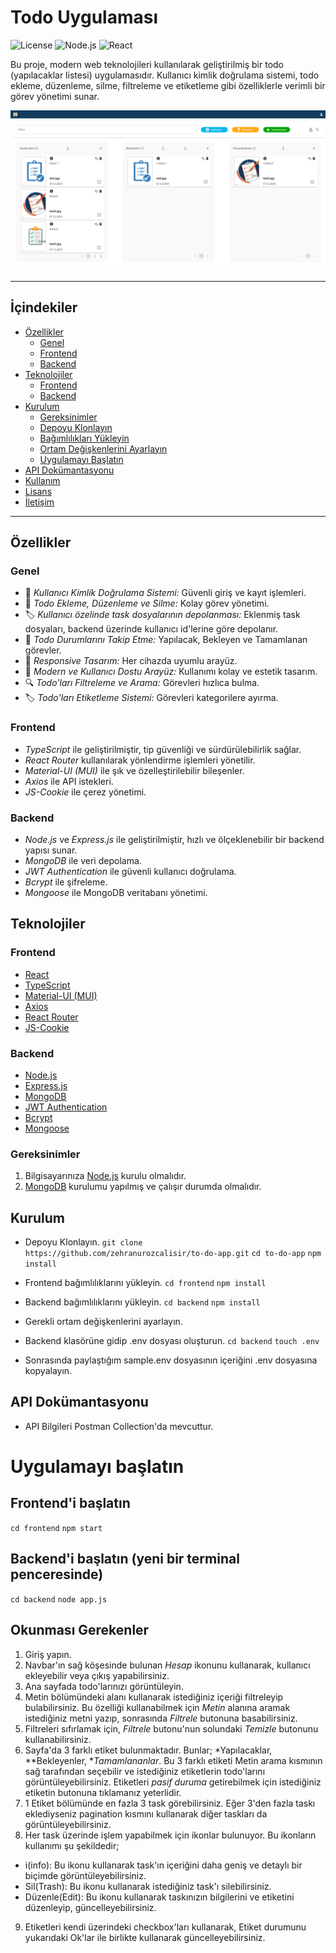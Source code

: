 # Todo Uygulaması

![License](https://img.shields.io/badge/license-MIT-blue.svg)
![Node.js](https://img.shields.io/badge/node.js-14.17.0-green.svg)
![React](https://img.shields.io/badge/react-17.0.2-blue.svg)

Bu proje, modern web teknolojileri kullanılarak geliştirilmiş bir todo (yapılacaklar listesi) uygulamasıdır. Kullanıcı kimlik doğrulama sistemi, todo ekleme, düzenleme, silme, filtreleme ve etiketleme gibi özelliklerle verimli bir görev yönetimi sunar.

![img.png](img.png)

---

## İçindekiler

- [Özellikler](#özellikler)
    - [Genel](#genel)
    - [Frontend](#frontend)
    - [Backend](#backend)
- [Teknolojiler](#teknolojiler)
    - [Frontend](#frontend-1)
    - [Backend](#backend-1)
- [Kurulum](#kurulum)
    - [Gereksinimler](#gereksinimler)
    - [Depoyu Klonlayın](#depoyu-klonlayın)
    - [Bağımlılıkları Yükleyin](#bağımlılıkları-yükleyin)
    - [Ortam Değişkenlerini Ayarlayın](#ortam-değişkenlerini-ayarlayın)
    - [Uygulamayı Başlatın](#uygulamayı-başlatın)
- [API Dokümantasyonu](#api-dokümantasyonu)
- [Kullanım](#kullanım)
- [Lisans](#lisans)
- [İletişim](#iletişim)

---

## Özellikler

### Genel
- 🔐 *Kullanıcı Kimlik Doğrulama Sistemi:* Güvenli giriş ve kayıt işlemleri.
- 📝 *Todo Ekleme, Düzenleme ve Silme:* Kolay görev yönetimi.
- 🏷️ *Kullanıcı özelinde task dosyalarının depolanması:* Eklenmiş task dosyaları, backend üzerinde kullanıcı id'lerine göre depolanır.
- 🎯 *Todo Durumlarını Takip Etme:* Yapılacak, Bekleyen ve Tamamlanan görevler.
- 📱 *Responsive Tasarım:* Her cihazda uyumlu arayüz.
- 🌈 *Modern ve Kullanıcı Dostu Arayüz:* Kullanımı kolay ve estetik tasarım.
- 🔍 *Todo'ları Filtreleme ve Arama:* Görevleri hızlıca bulma.
- 🏷️ *Todo'ları Etiketleme Sistemi:* Görevleri kategorilere ayırma.

### Frontend
- *TypeScript* ile geliştirilmiştir, tip güvenliği ve sürdürülebilirlik sağlar.
- *React Router* kullanılarak yönlendirme işlemleri yönetilir.
- *Material-UI (MUI)* ile şık ve özelleştirilebilir bileşenler.
- *Axios* ile API istekleri.
- *JS-Cookie* ile çerez yönetimi.

### Backend
- *Node.js* ve *Express.js* ile geliştirilmiştir, hızlı ve ölçeklenebilir bir backend yapısı sunar.
- *MongoDB* ile veri depolama.
- *JWT Authentication* ile güvenli kullanıcı doğrulama.
- *Bcrypt* ile şifreleme.
- *Mongoose* ile MongoDB veritabanı yönetimi.

## Teknolojiler

### Frontend
- [React](https://reactjs.org/)
- [TypeScript](https://www.typescriptlang.org/)
- [Material-UI (MUI)](https://mui.com/)
- [Axios](https://axios-http.com/)
- [React Router](https://reactrouter.com/)
- [JS-Cookie](https://github.com/js-cookie/js-cookie)

### Backend
- [Node.js](https://nodejs.org/)
- [Express.js](https://expressjs.com/)
- [MongoDB](https://www.mongodb.com/)
- [JWT Authentication](https://jwt.io/)
- [Bcrypt](https://github.com/kelektiv/node.bcrypt.js)
- [Mongoose](https://mongoosejs.com/)

### Gereksinimler
1. Bilgisayarınıza [Node.js](https://nodejs.org) kurulu olmalıdır.
2. [MongoDB](https://www.mongodb.com) kurulumu yapılmış ve çalışır durumda olmalıdır.

## Kurulum
- Depoyu Klonlayın.
  `git clone https://github.com/zehranurozcalisir/to-do-app.git`
  `cd to-do-app`
  `npm install`

- Frontend bağımlılıklarını yükleyin.
  `cd frontend`
  `npm install`

- Backend bağımlılıklarını yükleyin.
  `cd backend`
  `npm install`

- Gerekli ortam değişkenlerini ayarlayın.
- Backend klasörüne gidip .env dosyası oluşturun.
  `cd backend`
  `touch .env`
- Sonrasında paylaştığım sample.env dosyasının içeriğini .env dosyasına kopyalayın.

## API Dokümantasyonu
- API Bilgileri Postman Collection'da mevcuttur.

# Uygulamayı başlatın
## Frontend'i başlatın
`cd frontend`
`npm start`

## Backend'i başlatın (yeni bir terminal penceresinde)
`cd backend`
`node app.js`

## Okunması Gerekenler
1. Giriş yapın.
2. Navbar'ın sağ köşesinde bulunan *Hesap* ikonunu kullanarak, kullanıcı ekleyebilir veya çıkış yapabilirsiniz.
3. Ana sayfada todo'larınızı görüntüleyin.
4. Metin bölümündeki alanı kullanarak istediğiniz içeriği filtreleyip bulabilirsiniz. Bu özelliği
   kullanabilmek için *Metin* alanına aramak istediğiniz metni yazıp, sonrasında *Filtrele* butonuna basabilirsiniz.
5. Filtreleri sıfırlamak için, *Filtrele* butonu'nun solundaki *Temizle* butonunu kullanabilirsiniz.
6. Sayfa'da 3 farklı etiket bulunmaktadır. Bunlar; *Yapılacaklar, **Bekleyenler, **Tamamlananlar*.
   Bu 3 farklı etiketi Metin arama kısmının sağ tarafından seçebilir ve istediğiniz etiketlerin todo'larını görüntüleyebilirsiniz.
   Etiketleri *pasif duruma* getirebilmek için istediğiniz etiketin butonuna tıklamanız yeterlidir.
7. 1 Etiket bölümünde en fazla 3 task görebilirsiniz. Eğer 3'den fazla taskı eklediyseniz pagination kısmını kullanarak diğer taskları da görüntüleyebilirsiniz.
8. Her task üzerinde işlem yapabilmek için ikonlar bulunuyor. Bu ikonların kullanımı şu şekildedir;
- i(info): Bu ikonu kullanarak task'ın içeriğini daha geniş ve detaylı bir biçimde görüntüleyebilirsiniz.
- Sil(Trash): Bu ikonu kullanarak istediğiniz task'ı silebilirsiniz.
- Düzenle(Edit): Bu ikonu kullanarak taskınızın bilgilerini ve etiketini düzenleyip, güncelleyebilirsiniz.
9. Etiketleri kendi üzerindeki checkbox'ları kullanarak, Etiket durumunu yukarıdaki Ok'lar ile birlikte kullanarak güncelleyebilirsiniz.
